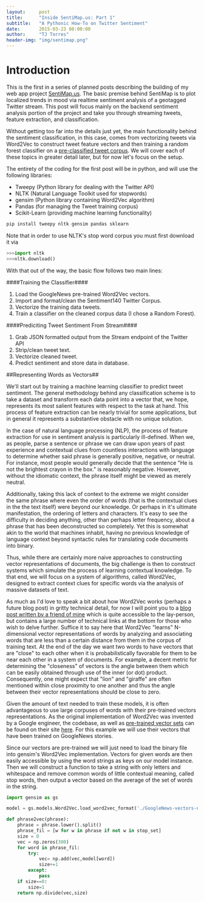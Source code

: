 ```yaml
---
layout:     post
title:      "Inside SentiMap.us: Part 1"
subtitle:   "A Pythonic How-To on Twitter Sentiment"
date:       2015-03-23 08:00:00
author:     "TJ Torres"
header-img: "img/sentimap.png"
---
```



# Introduction #



This is the first in a series of planned posts describing the building of my web app project [SentiMap.us](http://sentimap.us). The basic premise behind SentiMap is to plot localized trends in mood via realtime sentiment analysis of a geotagged Twitter stream. This post will focus mainly on the backend sentiment analysis portion of the project and take you through streaming tweets, feature extraction, and classification. 

Without getting too far into the details just yet, the main functionality behind the sentiment classification, in this case, comes from vectorizing tweets via Word2Vec to construct tweet feature vectors and then training a random forest classifier on a [pre-classified tweet corpus](http://help.sentiment140.com/for-students). We will cover each of these topics in greater detail later, but for now let's focus on the setup.

The entirety of the coding for the first post will be in python, and will use the following libraries:

* Tweepy (Python library for dealing with the Twitter API)
* NLTK (Natural Language Toolkit used for stopwords)
* gensim (Python library containing Word2Vec algorithm)
* Pandas (for managing the Tweet training corpus)
* Scikit-Learn (providing machine learning functionality)

~~~sh
pip install tweepy nltk gensim pandas sklearn
~~~

Note that in order to use NLTK's stop word corpus you must first download it via

~~~python
>>>import nltk
>>>nltk.download()
~~~

With that out of the way, the basic flow follows two main lines:

  
####Training the Classifier####


1. Load the GoogleNews pre-trained Word2Vec vectors. 
2. Import and format/clean the Sentiment140 Twitter Corpus.
3. Vectorize the training data tweets.
4. Train a classifier on the cleaned corpus data (I chose a Random Forest).

####Prediciting Tweet Sentiment From Stream####

1. Grab JSON formatted output from the Stream endpoint of the Twitter API
2. Strip/clean tweet text.
3. Vectorize cleaned tweet.
4. Predict sentiment and store data in database.

##Representing Words as Vectors##

We'll start out by training a machine learning classifier to predict tweet sentiment. The general methodology behind any classification scheme is to take a dataset and transform each data point into a vector that, we hope, represents its most salient features with respect to the task at hand. This process of feature extraction can be nearly trivial for some applications, but in general it represents a substantive obstacle with no unique solution. 

In the case of natural language processing (NLP), the process of feature extraction for use in sentiment analysis is particularly ill-defined. When we, as people, parse a sentence or phrase we can draw upon years of past experience and contextual clues from countless interactions with language to determine whether said phrase is generally positive, negative, or neutral. For instance, most people would generally decide that the sentence "He is not the brightest crayon in the box." is reasonably negative. However, without the idiomatic context, the phrase itself might be viewed as merely neutral. 

Additionally, taking this lack of context to the extreme we might consider the same phrase where even the order of words (that is the contextual clues in the the text itself) were beyond our knowledge. Or perhaps in it's ultimate manifestation, the ordering of letters and characters. It's easy to see the difficulty in deciding anything, other than perhaps letter frequency, about a phrase that has been deconstructed so completely. Yet this is somewhat akin to the world that machines inhabit, having no previous knowledge of language context beyond syntactic rules for translating code documents into binary. 

Thus, while there are certainly more naive approaches to constructing vector representations of documents, the big challenge is then to construct systems which simulate the process of learning contextual knowledge. To that end, we will focus on a system of algorithms, called Word2Vec, designed to extract context clues for specific words via the analysis of massive datasets of text. 

As much as I'd love to speak a bit about how Word2Vec works (perhaps a future blog post) in gritty technical detail, for now I will point you to a [blog post written by a friend of mine](http://technology.stitchfix.com/blog/2015/03/11/word-is-worth-a-thousand-vectors/) which is quite accessible to the lay-person, but contains a large number of technical links at the bottom for those who wish to delve further. Suffice it to say here that Word2Vec "learns" N-dimensional vector representations of words by analyzing and associating words that are less than a certain distance from them in the corpus of training text. At the end of the day we want two words to have vectors that are "close" to each other when it is probabilistically favorable for them to be near each other in a system of documents. For example, a decent metric for determining the "closeness" of vectors is the angle between them which can be easily obtained through use of the inner (or dot) product. Consequently, one might expect that "lion" and "giraffe" are often mentioned within close proximity to one another and thus the angle between their vector representations should be close to zero. 

Given the amount of text needed to train these models, it is often advantageous to use large corpuses of words with their pre-trained vectors representations. As the original implementation of Word2Vec was invented by a Google engineer, the codebase, as well as [pre-trained vector sets](https://drive.google.com/file/d/0B7XkCwpI5KDYNlNUTTlSS21pQmM/edit?usp=sharing) can be found on their site [here](https://code.google.com/p/word2vec/). For this example we will use their vectors that have been trained on GoogleNews stories. 

Since our vectors are pre-trained we will just need to load the binary file into gensim's Word2Vec implementation. Vectors for given words are then easily accessible by using the word strings as keys on our model instance. Then we will construct a function to take a string with only letters and whitespace and remove common words of little contextual meaning, called stop words, then output a vector based on the average of the set of words in the string.

~~~python
import gensim as gs

model = gs.models.Word2Vec.load_word2vec_format('./GoogleNews-vectors-negative300.bin', binary=True)

def phrase2vec(phrase):
    phrase = phrase.lower().split()
    phrase_fil = [w for w in phrase if not w in stop_set]
    size = 0
    vec = np.zeros(300)
    for word in phrase_fil:
        try:
            vec= np.add(vec,model[word])
            size+=1
        except:
            pass
    if size==0:
        size=1
    return np.divide(vec,size)

~~~





